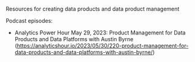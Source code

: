 Resources for creating data products and data product management

Podcast episodes:
* Analytics Power Hour May 29, 2023: Product Management for Data Products and Data Platforms with Austin Byrne (https://analyticshour.io/2023/05/30/220-product-management-for-data-products-and-data-platforms-with-austin-byrne/)
